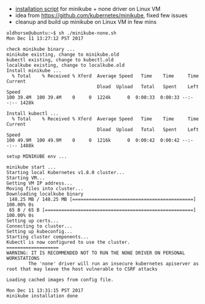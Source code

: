 - [installation script](https://github.com/robertluwang/docker-hands-on-guide/blob/master/minikube-none.sh) for minikube + none driver on Linux VM
- idea from https://github.com/kubernetes/minikube, fixed few issues
- cleanup and build up minikube on Linux VM in few mins 

```
oldhorse@ubuntu:~$ sh ./minikube-none.sh
Mon Dec 11 13:27:12 PST 2017

check minikube binary ...
minikube existing, change to minikube.old
kubectl existing, change to kubectl.old
localkube existing, change to localkube.old
Install minikube ...
  % Total    % Received % Xferd  Average Speed   Time    Time     Time  Current
                                 Dload  Upload   Total   Spent    Left  Speed
100 39.4M  100 39.4M    0     0  1224k      0  0:00:33  0:00:33 --:--:-- 1428k

Install kubectl ...
  % Total    % Received % Xferd  Average Speed   Time    Time     Time  Current
                                 Dload  Upload   Total   Spent    Left  Speed
100 49.9M  100 49.9M    0     0  1216k      0  0:00:42  0:00:42 --:--:-- 1488k

setup MINIKUBE env ...

minikube start ...
Starting local Kubernetes v1.8.0 cluster...
Starting VM...
Getting VM IP address...
Moving files into cluster...
Downloading localkube binary
 148.25 MB / 148.25 MB [============================================] 100.00% 0s
 65 B / 65 B [======================================================] 100.00% 0s
Setting up certs...
Connecting to cluster...
Setting up kubeconfig...
Starting cluster components...
Kubectl is now configured to use the cluster.
===================
WARNING: IT IS RECOMMENDED NOT TO RUN THE NONE DRIVER ON PERSONAL WORKSTATIONS
        The 'none' driver will run an insecure kubernetes apiserver as root that may leave the host vulnerable to CSRF attacks

Loading cached images from config file.

Mon Dec 11 13:31:15 PST 2017
minikube installation done
```
